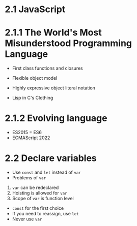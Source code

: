 # 2.1 JavaScript
# 2.1.1 The World's Most Misunderstood Programming Language
- First class functions and closures
- Flexible object model
- Highly expressive object literal notation

- Lisp in C's Clothing

# 2.1.2 Evolving language
- ES2015 = ES6
- ECMAScript 2022

# 2.2 Declare variables
- Use `const` and `let` instead of `var`
- Problems of `var`
1. `var` can be redeclared
2. Hoisting is allowed for `var`
3. Scope of `var` is function level

- `const` for the first choice
- If you need to reassign, use `let`
- Never use `var`

